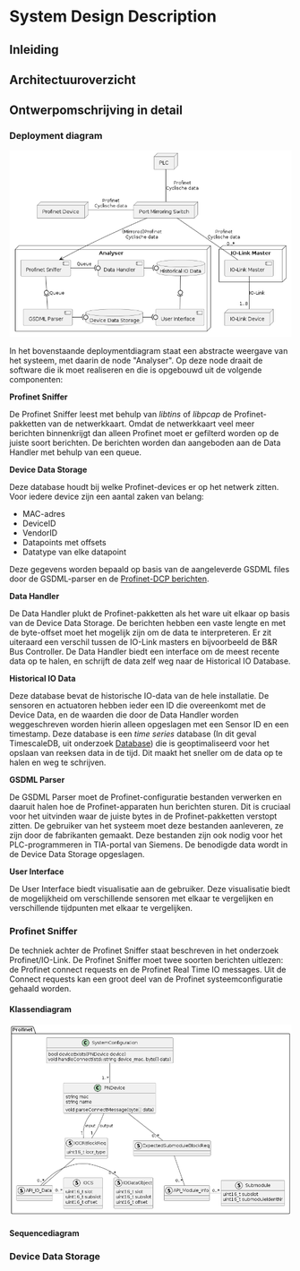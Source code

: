 # System Design Description

## Inleiding





## Architectuuroverzicht





## Ontwerpomschrijving in detail

### Deployment diagram

![](../../out/docs/development/deployment/Deployment_diagram.png)

In het bovenstaande deploymentdiagram staat een abstracte weergave van het systeem, met daarin de node "Analyser". Op deze node draait de software die ik moet realiseren en die is opgebouwd uit de volgende componenten:

**Profinet Sniffer**

De Profinet Sniffer leest met behulp van *libtins* of *libpcap* de Profinet-pakketten van de netwerkkaart. Omdat de netwerkkaart veel meer berichten binnenkrijgt dan alleen Profinet moet er gefilterd worden op de juiste soort berichten. De berichten worden dan aangeboden aan de Data Handler met behulp van een queue. 

**Device Data Storage**

Deze database houdt bij welke Profinet-devices er op het netwerk zitten. Voor iedere device zijn een aantal zaken van belang:

- MAC-adres
- DeviceID
- VendorID
- Datapoints met offsets
- Datatype van elke datapoint

Deze gegevens worden bepaald op basis van de aangeleverde GSDML files door de GSDML-parser en de [Profinet-DCP berichten](../research/profinet-io-link.markdown#data-offsets). 

**Data Handler**

De Data Handler plukt de Profinet-pakketten als het ware uit elkaar op basis van de Device Data Storage. De berichten hebben een vaste lengte en met de byte-offset moet het mogelijk zijn om de data te interpreteren. Er zit uiteraard een verschil tussen de IO-Link masters en bijvoorbeeld de B&R Bus Controller. De Data Handler biedt een interface om de meest recente data op te halen, en schrijft de data zelf weg naar de Historical IO Database.

**Historical IO Data**

Deze database bevat de historische IO-data van de hele installatie. De sensoren en actuatoren hebben ieder een ID die overeenkomt met de Device Data, en de waarden die door de Data Handler worden weggeschreven worden hierin alleen opgeslagen met een Sensor ID en een timestamp. Deze database is een *time series* database (In dit geval TimescaleDB, uit onderzoek [Database](../research/database.markdown#conclusie)) die is geoptimaliseerd voor het opslaan van reeksen data in de tijd. Dit maakt het sneller om de data op te halen en weg te schrijven.

**GSDML Parser**

De GSDML Parser moet de Profinet-configuratie bestanden verwerken en daaruit halen hoe de Profinet-apparaten hun berichten sturen. Dit is cruciaal voor het uitvinden waar de juiste bytes in de Profinet-pakketten verstopt zitten. De gebruiker van het systeem moet deze bestanden aanleveren, ze zijn door de fabrikanten gemaakt. Deze bestanden zijn ook nodig voor het PLC-programmeren in TIA-portal van Siemens. De benodigde data wordt in de Device Data Storage opgeslagen.

**User Interface**

De User Interface biedt visualisatie aan de gebruiker. Deze visualisatie biedt de mogelijkheid om verschillende sensoren met elkaar te vergelijken en verschillende tijdpunten met elkaar te vergelijken. 

### Profinet Sniffer

De techniek achter de Profinet Sniffer staat beschreven in het onderzoek Profinet/IO-Link. De Profinet Sniffer moet twee soorten berichten uitlezen: de Profinet connect requests en de Profinet Real Time IO messages. Uit de Connect requests kan een groot deel van de Profinet systeemconfiguratie gehaald worden. 

#### Klassendiagram

![](../../out/docs/development/pn_sniffer/pn_sniffer_class.png)

#### Sequencediagram



### Device Data Storage

